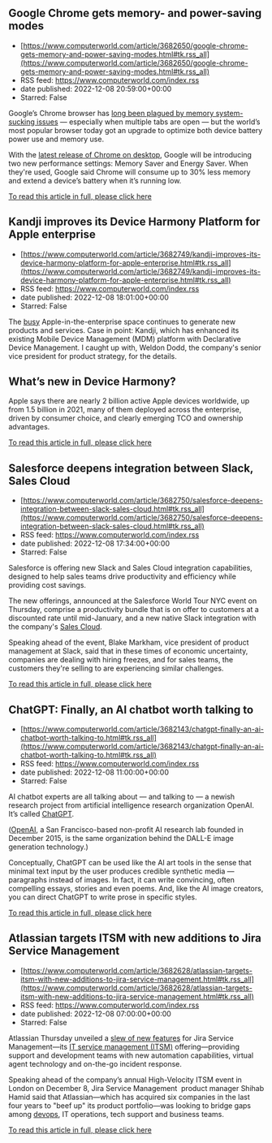 ## Google Chrome gets memory- and power-saving modes
 - [https://www.computerworld.com/article/3682650/google-chrome-gets-memory-and-power-saving-modes.html#tk.rss_all](https://www.computerworld.com/article/3682650/google-chrome-gets-memory-and-power-saving-modes.html#tk.rss_all)
 - RSS feed: https://www.computerworld.com/index.rss
 - date published: 2022-12-08 20:59:00+00:00
 - Starred: False

<article>
	<section class="page">
<p>Google’s Chrome browser has <a href="https://www.androidcentral.com/why-does-chrome-use-so-much-memory" rel="nofollow noopener" target="_blank">long been plagued by memory system-sucking issues</a> — especially when multiple tabs are open — but the world’s most popular browser today got an upgrade to optimize both device battery power use and memory use.</p><p>With the <a href="https://www.google.com/chrome/" rel="nofollow noopener" target="_blank">latest release of Chrome on desktop</a>, Google will be introducing two new performance settings: Memory Saver and Energy Saver. When they're used, Google said Chrome will consume up to 30% less memory and extend a device’s battery when it’s running low.</p><p class="jumpTag"><a href="https://www.computerworld.com/article/3682650/google-chrome-gets-memory-and-power-saving-modes.html#jump">To read this article in full, please click here</a></p></section></article>

## Kandji improves its Device Harmony Platform for Apple enterprise
 - [https://www.computerworld.com/article/3682749/kandji-improves-its-device-harmony-platform-for-apple-enterprise.html#tk.rss_all](https://www.computerworld.com/article/3682749/kandji-improves-its-device-harmony-platform-for-apple-enterprise.html#tk.rss_all)
 - RSS feed: https://www.computerworld.com/index.rss
 - date published: 2022-12-08 18:01:00+00:00
 - Starred: False

<article>
	<section class="page">
<p>The <a href="https://www.computerworld.com/article/3679730/jamf-q3-data-confirms-rapid-mac-adoption-across-the-enterprise.html">busy</a> Apple-in-the-enterprise space continues to generate new products and services. Case in point: Kandji, which has enhanced its existing Mobile Device Management (MDM) platform with Declarative Device Management. I caught up with, Weldon Dodd, the company's senior vice president for product strategy, for the details.</p><h2><strong>What’s new in Device Harmony?</strong></h2>
<p>Apple says there are nearly 2 billion active Apple devices worldwide, up from 1.5 billion in 2021, many of them deployed across the enterprise, driven by consumer choice, and clearly emerging TCO and ownership advantages.</p><p class="jumpTag"><a href="https://www.computerworld.com/article/3682749/kandji-improves-its-device-harmony-platform-for-apple-enterprise.html#jump">To read this article in full, please click here</a></p></section></article>

## Salesforce deepens integration between Slack, Sales Cloud
 - [https://www.computerworld.com/article/3682750/salesforce-deepens-integration-between-slack-sales-cloud.html#tk.rss_all](https://www.computerworld.com/article/3682750/salesforce-deepens-integration-between-slack-sales-cloud.html#tk.rss_all)
 - RSS feed: https://www.computerworld.com/index.rss
 - date published: 2022-12-08 17:34:00+00:00
 - Starred: False

<article>
	<section class="page">
<p>Salesforce is offering new Slack and Sales Cloud integration capabilities, designed to help sales teams drive productivity and efficiency while providing cost savings.</p><p>The new offerings, announced at the Salesforce World Tour NYC event on Thursday, comprise a productivity bundle that is on offer to customers at a discounted rate until mid-January, and a new native Slack integration with the company's <a href="https://www.cio.com/article/230435/25-questions-for-screening-a-salesforce-sales-cloud-consultant.html">Sales Cloud</a>.</p><p>Speaking ahead of the event, Blake Markham, vice president of product management at Slack, said that in these times of economic uncertainty, companies are dealing with hiring freezes, and for sales teams, the customers they're selling to are experiencing similar challenges.</p><p class="jumpTag"><a href="https://www.computerworld.com/article/3682750/salesforce-deepens-integration-between-slack-sales-cloud.html#jump">To read this article in full, please click here</a></p></section></article>

## ChatGPT: Finally, an AI chatbot worth talking to
 - [https://www.computerworld.com/article/3682143/chatgpt-finally-an-ai-chatbot-worth-talking-to.html#tk.rss_all](https://www.computerworld.com/article/3682143/chatgpt-finally-an-ai-chatbot-worth-talking-to.html#tk.rss_all)
 - RSS feed: https://www.computerworld.com/index.rss
 - date published: 2022-12-08 11:00:00+00:00
 - Starred: False

<article>
	<section class="page">
<p>AI chatbot experts are all talking about — and talking to — a newish research project from artificial intelligence research organization OpenAI. It’s called <a href="https://openai.com/blog/chatgpt/" rel="noopener nofollow" target="_blank">ChatGPT</a>.</p><p>(<a href="https://openai.com/" rel="noopener nofollow" target="_blank"><span lang="NL">OpenAI</span></a>, a San Francisco-based non-profit AI research lab founded in December 2015, is the same organization behind the DALL-E image generation technology.)</p><p>Conceptually, ChatGPT can be used like the AI art tools in the sense that minimal text input by the user produces credible synthetic media — paragraphs instead of images. In fact, it can write convincing, often compelling essays, stories and even poems. And, like the AI image creators, you can direct ChatGPT to write prose in specific styles.</p><p class="jumpTag"><a href="https://www.computerworld.com/article/3682143/chatgpt-finally-an-ai-chatbot-worth-talking-to.html#jump">To read this article in full, please click here</a></p></section></article>

## Atlassian targets ITSM with new additions to Jira Service Management
 - [https://www.computerworld.com/article/3682628/atlassian-targets-itsm-with-new-additions-to-jira-service-management.html#tk.rss_all](https://www.computerworld.com/article/3682628/atlassian-targets-itsm-with-new-additions-to-jira-service-management.html#tk.rss_all)
 - RSS feed: https://www.computerworld.com/index.rss
 - date published: 2022-12-08 07:00:00+00:00
 - Starred: False

<article>
	<section class="page">
<p>Atlassian Thursday unveiled a <a href="https://www.atlassian.com/blog/jira-service-management/atlassian-high-velocity-itsm-2022-product-highlights" rel="nofollow">slew of new features</a> for Jira Service Management—its <a href="https://www.cio.com/article/230741/what-is-itsm-managing-it-to-serve-business-needs.html">IT service management (ITSM)</a> offering—providing support and development teams with new automation capabilities, virtual agent technology and on-the-go incident response.  </p><p>Speaking ahead of the company’s annual High-Velocity ITSM event in London on December 8, Jira Service Management  product manager Shihab Hamid said that Atlassian—which has acquired six companies in the last four years to "beef up" its product portfolio—was looking to bridge gaps among <a href="https://www.infoworld.com/article/3215275/what-is-devops-transforming-software-development.html">devops</a>, IT operations, tech support and business teams.</p><p class="jumpTag"><a href="https://www.computerworld.com/article/3682628/atlassian-targets-itsm-with-new-additions-to-jira-service-management.html#jump">To read this article in full, please click here</a></p></section></article>
